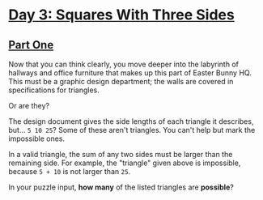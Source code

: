 # [Day 3: Squares With Three Sides](https://adventofcode.com/2016/day/3)

## [Part One](https://adventofcode.com/2016/day/3#part1)

Now that you can think clearly, you move deeper into the labyrinth of hallways
and office furniture that makes up this part of Easter Bunny HQ. This must be
a graphic design department; the walls are covered in specifications for
triangles.

Or are they?

The design document gives the side lengths of each triangle it describes,
but... `5 10 25`? Some of these aren't triangles. You can't help but mark the
impossible ones.

In a valid triangle, the sum of any two sides must be larger than the
remaining side. For example, the "triangle" given above is impossible,
because `5 + 10` is not larger than `25`.

In your puzzle input, **how many** of the listed triangles are **possible**?
